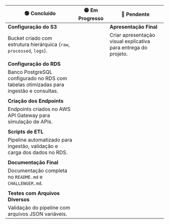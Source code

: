 | **🟢 Concluído**                      | **🟡 Em Progresso**                | **🔴 Pendente**                       |
|---------------------------------------|-------------------------------------|----------------------------------------|
| **Configuração do S3**                |                                     | **Apresentação Final**                 |
| Bucket criado com estrutura hierárquica (`raw`, `processed`, `logs`). |                                     | Criar apresentação visual explicativa para entrega do projeto.           |
|                                       |                                     |                                        |
| **Configuração do RDS**               |                                     |                                        |
| Banco PostgreSQL configurado no RDS com tabelas otimizadas para ingestão e consultas. |                                     |                                        |
|                                       |                                     |                                        |
| **Criação dos Endpoints**             |                                     |                                        |
| Endpoints criados no AWS API Gateway para simulação de APIs. |                                     |                                        |
|                                       |                                     |                                        |
| **Scripts de ETL**                    |                                     |                                        |
| Pipeline automatizado para ingestão, validação e carga dos dados no RDS. |                                     |                                        |
|                                       |                                     |                                        |
| **Documentação Final**                |                                     |                                        |
| Documentação completa no `README.md` e `CHALLENGER.md`. |                                     |                                        |
|                                       |                                     |                                        |
| **Testes com Arquivos Diversos**      |                                     |                                        |
| Validação do pipeline com arquivos JSON variáveis. |                                     |                                        |
